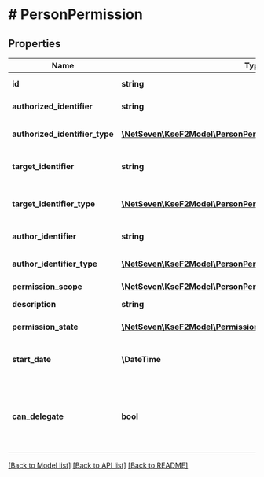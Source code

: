 # # PersonPermission

## Properties

Name | Type | Description | Notes
------------ | ------------- | ------------- | -------------
**id** | **string** | Identyfikator uprawnienia. | [optional]
**authorized_identifier** | **string** | Identyfikator uprawnionego. | [optional]
**authorized_identifier_type** | [**\NetSeven\KseF2Model\PersonPermissionsAuthorizedIdentifierType**](PersonPermissionsAuthorizedIdentifierType.md) | Typ identyfikatora uprawnionego. | [optional]
**target_identifier** | **string** | Identyfikator podmiotu docelowego. | [optional]
**target_identifier_type** | [**\NetSeven\KseF2Model\PersonPermissionsTargetIdentifierType**](PersonPermissionsTargetIdentifierType.md) | Typ identyfikatora podmiotu docelowego. | [optional]
**author_identifier** | **string** | Identyfikator uprawniającego. | [optional]
**author_identifier_type** | [**\NetSeven\KseF2Model\PersonPermissionsAuthorIdentifierType**](PersonPermissionsAuthorIdentifierType.md) | Typ identyfikatora uprawniającego. | [optional]
**permission_scope** | [**\NetSeven\KseF2Model\PersonPermissionScope**](PersonPermissionScope.md) | Uprawnienie. | [optional]
**description** | **string** | Opis uprawnienia. | [optional]
**permission_state** | [**\NetSeven\KseF2Model\PermissionState**](PermissionState.md) | Stan uprawnienia. | [optional]
**start_date** | **\DateTime** | Data rozpoczęcia obowiązywania uprawnienia. | [optional]
**can_delegate** | **bool** | Informacja o możliwości dalszego nadawania uprawnienia w sposób pośredni. | [optional]

[[Back to Model list]](../../README.md#models) [[Back to API list]](../../README.md#endpoints) [[Back to README]](../../README.md)
